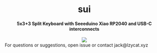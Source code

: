 <div align="center">
  <h1>sui</h1>
  <h4>5x3+3 Split Keyboard with Seeeduino Xiao RP2040 and USB-C interconnects</h4>
  
  <img src="sui.png">
</div>
For questions or suggestions, open issue or contact jack@lzycat.xyz
